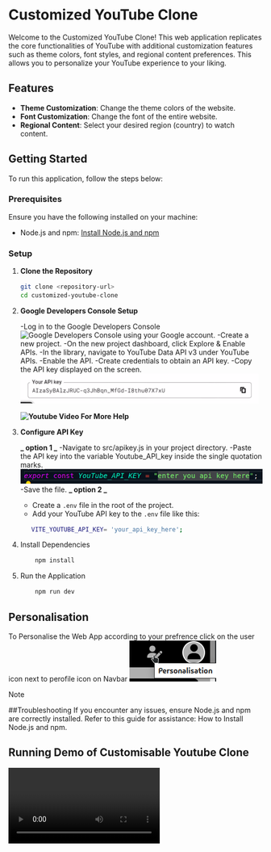 # Customized YouTube Clone

Welcome to the Customized YouTube Clone! This web application replicates the core functionalities of YouTube with additional customization features such as theme colors, font styles, and regional content preferences. This allows you to personalize your YouTube experience to your liking.

## Features

- **Theme Customization**: Change the theme colors of the website.
- **Font Customization**: Change the font of the entire website.
- **Regional Content**: Select your desired region (country) to watch content.

## Getting Started

To run this application, follow the steps below:

### Prerequisites

Ensure you have the following installed on your machine:

- Node.js and npm: [Install Node.js and npm](https://www.geeksforgeeks.org/how-to-install-node-run-npm-in-vs-code/)

### Setup

1. **Clone the Repository**
   ```bash
   git clone <repository-url>
   cd customized-youtube-clone
   ```
2. **Google Developers Console Setup**

   -Log in to the Google Developers Console ![Google Developers Console](https://console.cloud.google.com/) using your Google account.
   -Create a new project.
   -On the new project dashboard, click Explore & Enable APIs.
   -In the library, navigate to YouTube Data API v3 under YouTube APIs.
   -Enable the API.
   -Create credentials to obtain an API key.
   -Copy the API key displayed on the screen.
   ![ApiKeyHelp](./public/image.png)

   **![Youtube Video For More Help](https://www.youtube.com/watch?v=LLAZUTbc97I)**

3. **Configure API Key**

   **_ option 1 _**
   -Navigate to src/apikey.js in your project directory.
   -Paste the API key into the variable Youtube_API_key inside the single quotation marks.
   ![apiKeyHelp](./public/apikeyhelp.png)
   -Save the file.
   **_ option 2 _**

   - Create a `.env` file in the root of the project.
   - Add your YouTube API key to the `.env` file like this:

   ```bash
      VITE_YOUTUBE_API_KEY= 'your_api_key_here';
   ```

4. Install Dependencies
   ```bash
       npm install
   ```
5. Run the Application

   ```bash
       npm run dev
   ```

## Personalisation

To Personalise the Web App according to your prefrence click on the user icon next to perofile icon on Navbar
![Personlise icon](/public/personaliseHelp.png)

> [!Note]
> ##Troubleshooting
> If you encounter any issues, ensure Node.js and npm are correctly installed. Refer to this guide for assistance: How to Install Node.js and npm.

## Running Demo of Customisable Youtube Clone

![Running Demo](./public/RunningDemo.mp4)
